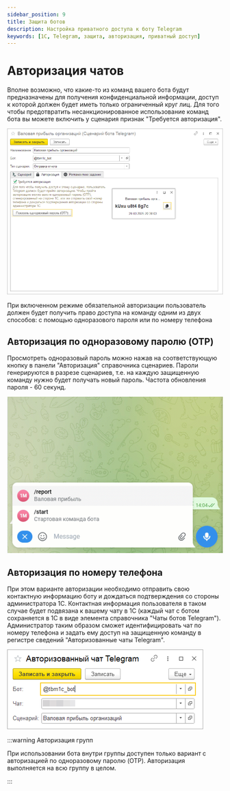 ```yaml
---
sidebar_position: 9
title: Защита ботов
description: Настройка приватного доступа к боту Telegram
keywords: [1С, Telegram, защита, авторизация, приватный доступ]
---
```


# Авторизация чатов

Вполне возможно, что какие-то из команд вашего бота будут предназначены для получения конфиденциальной информации, доступ к которой должен будет иметь только ограниченный круг лиц. Для того чтобы предотвратить несанкционированное использование команд бота вы можете включить у сценария признак "Требуется авторизация".

![Авторизация чатов Telegram](../img/chat-auth.png)

При включенном режиме обязательной авторизации пользователь должен будет получить право доступа на команду одним из двух способов: с помощью одноразового пароля или по номеру телефона

## Авторизация по одноразовому паролю (OTP)

Просмотреть одноразовый пароль можно нажав на соответствующую кнопку в панели "Авторизация" справочника сценариев. Пароли генерируются в разрезе сценариев, т.е. на каждую защищенную команду нужно будет получать новый пароль. Частота обновления пароля - 60 секунд.

![Пример авторизации с помощью одноразового пароля](../img/otp-auth.gif)

## Авторизация по номеру телефона

При этом варианте авторизации необходимо отправить свою контактную информацию боту и дождаться подтверждения со стороны администратора 1С. Контактная информация пользователя в таком случае будет подвязана к вашему чату в 1С (каждый чат с ботом сохраняется в 1С в виде элемента справочника "Чаты ботов Telegram"). Администратор таким образом сможет идентифицировать чат по номеру телефона и задать ему доступ на защищенную команду в регистре сведений "Авторизованные чаты Telegram".

![Регистр сведений "Авторизованные чаты Telegram"](../img/auth-commands.png)

:::warning Авторизация групп

При использовании бота внутри группы доступен только вариант с авторизацией по одноразовому паролю (OTP). Авторизация выполняется на всю группу в целом.

:::
